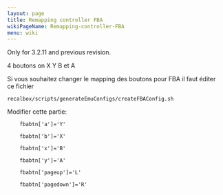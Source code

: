 ```yaml
---
layout: page
title: Remapping controller FBA
wikiPageName: Remapping-controller-FBA
menu: wiki
---
```


Only for 3.2.11 and previous revision.

4 boutons on X Y B et A 

Si vous souhaitez changer le mapping des boutons pour FBA il faut éditer ce fichier 

`recalbox/scripts/generateEmuConfigs/createFBAConfig.sh`

Modifier cette partie:  




        fbabtn['a']='Y'

        fbabtn['b']='X'

        fbabtn['x']='B'

        fbabtn['y']='A'

        fbabtn['pageup']='L'

        fbabtn['pagedown']='R'
